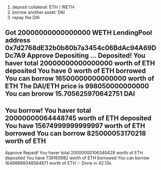 1. deposit collateral: ETH / WETH  
2. borrow another asset: DAI
3. repay the DAI


Got 20000000000000000 WETH
LendingPool address 0x7d2768dE32b0b80b7a3454c06BdAc94A69DDc7A9
Approve
Depositing ...
Deposited!
You haver total 20000000000000000 worth of ETH deposited
You have 0 worth of ETH borrowed
You can borrow 16500000000000000 worth of ETH
The DAI/ETH price is 998050000000000
You can brorow 15.705625970642751 DAI
--------------------------------------------
You borrow!
You haver total 20000000064448745 worth of ETH deposited
You have 15674999999999997 worth of ETH borrowed
You can borrow 825000053170218 worth of ETH
--------------------------------------------
Approve
Repaid!
You haver total 20000000106340428 worth of ETH deposited
You have 739165982 worth of ETH borrowed
You can borrow 16499999348564871 worth of ETH
✨  Done in 42.13s.